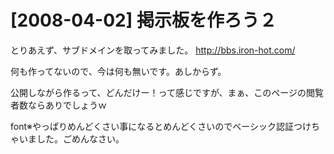 # [2008-04-02] 掲示板を作ろう２


とりあえず、サブドメインを取ってみました。
http://bbs.iron-hot.com/

何も作ってないので、今は何も無いです。あしからず。

公開しながら作るって、どんだけー！って感じですが、まぁ、このページの閲覧者数ならありでしょうｗ

font※やっぱりめんどくさい事になるとめんどくさいのでベーシック認証つけちゃいました。ごめんなさい。

